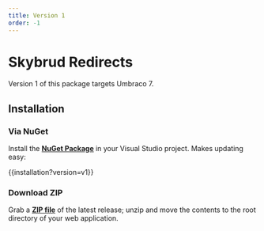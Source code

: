 ```yaml
---
title: Version 1
order: -1
---
```


# Skybrud Redirects

Version 1 of this package targets Umbraco 7.

## Installation

### Via NuGet

Install the [**NuGet Package**](https://www.nuget.org/packages/Skybrud.Umbraco.Redirects) in your Visual Studio project. Makes updating easy:

{{installation?version=v1}}

### Download ZIP

Grab a [**ZIP file**](https://github.com/skybrud/Skybrud.Umbraco.Redirects/releases/tag/v1.0.0) of the latest release; unzip and move the contents to the root directory of your web application.